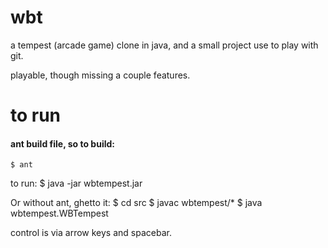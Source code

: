 wbt
===

a tempest (arcade game) clone in java, and a small project use to play with git.

playable, though missing a couple features.


to run
======

#### ant build file, so to build:
    $ ant

to run:
    $ java -jar wbtempest.jar

Or without ant, ghetto it:
    $ cd src 
    $ javac wbtempest/*
    $ java wbtempest.WBTempest


control is via arrow keys and spacebar.
